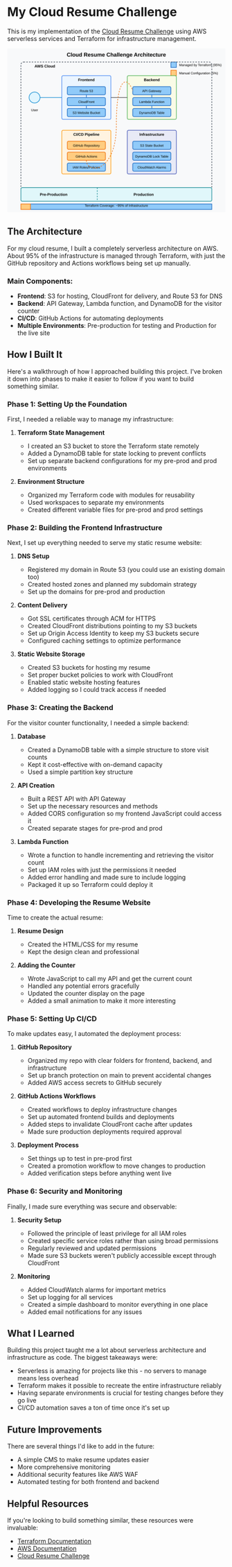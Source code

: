 # My Cloud Resume Challenge

This is my implementation of the [Cloud Resume Challenge](https://cloudresumechallenge.dev/) using AWS serverless services and Terraform for infrastructure management.

![Cloud Resume Architecture](docs/images/cloud-resume-architecture.svg)

## The Architecture

For my cloud resume, I built a completely serverless architecture on AWS. About 95% of the infrastructure is managed through Terraform, with just the GitHub repository and Actions workflows being set up manually.

### Main Components:
- **Frontend**: S3 for hosting, CloudFront for delivery, and Route 53 for DNS
- **Backend**: API Gateway, Lambda function, and DynamoDB for the visitor counter
- **CI/CD**: GitHub Actions for automating deployments
- **Multiple Environments**: Pre-production for testing and Production for the live site

## How I Built It

Here's a walkthrough of how I approached building this project. I've broken it down into phases to make it easier to follow if you want to build something similar.

### Phase 1: Setting Up the Foundation

First, I needed a reliable way to manage my infrastructure:

1. **Terraform State Management**
   - I created an S3 bucket to store the Terraform state remotely
   - Added a DynamoDB table for state locking to prevent conflicts
   - Set up separate backend configurations for my pre-prod and prod environments

2. **Environment Structure**
   - Organized my Terraform code with modules for reusability
   - Used workspaces to separate my environments
   - Created different variable files for pre-prod and prod settings

### Phase 2: Building the Frontend Infrastructure

Next, I set up everything needed to serve my static resume website:

1. **DNS Setup**
   - Registered my domain in Route 53 (you could use an existing domain too)
   - Created hosted zones and planned my subdomain strategy
   - Set up the domains for pre-prod and production

2. **Content Delivery**
   - Got SSL certificates through ACM for HTTPS
   - Created CloudFront distributions pointing to my S3 buckets
   - Set up Origin Access Identity to keep my S3 buckets secure
   - Configured caching settings to optimize performance

3. **Static Website Storage**
   - Created S3 buckets for hosting my resume
   - Set proper bucket policies to work with CloudFront
   - Enabled static website hosting features
   - Added logging so I could track access if needed

### Phase 3: Creating the Backend

For the visitor counter functionality, I needed a simple backend:

1. **Database**
   - Created a DynamoDB table with a simple structure to store visit counts
   - Kept it cost-effective with on-demand capacity
   - Used a simple partition key structure

2. **API Creation**
   - Built a REST API with API Gateway
   - Set up the necessary resources and methods
   - Added CORS configuration so my frontend JavaScript could access it
   - Created separate stages for pre-prod and prod

3. **Lambda Function**
   - Wrote a function to handle incrementing and retrieving the visitor count
   - Set up IAM roles with just the permissions it needed
   - Added error handling and made sure to include logging
   - Packaged it up so Terraform could deploy it

### Phase 4: Developing the Resume Website

Time to create the actual resume:

1. **Resume Design**
   - Created the HTML/CSS for my resume
   - Kept the design clean and professional

2. **Adding the Counter**
   - Wrote JavaScript to call my API and get the current count
   - Handled any potential errors gracefully
   - Updated the counter display on the page
   - Added a small animation to make it more interesting

### Phase 5: Setting Up CI/CD

To make updates easy, I automated the deployment process:

1. **GitHub Repository**
   - Organized my repo with clear folders for frontend, backend, and infrastructure
   - Set up branch protection on main to prevent accidental changes
   - Added AWS access secrets to GitHub securely

2. **GitHub Actions Workflows**
   - Created workflows to deploy infrastructure changes
   - Set up automated frontend builds and deployments
   - Added steps to invalidate CloudFront cache after updates
   - Made sure production deployments required approval

3. **Deployment Process**
   - Set things up to test in pre-prod first
   - Created a promotion workflow to move changes to production
   - Added verification steps before anything went live

### Phase 6: Security and Monitoring

Finally, I made sure everything was secure and observable:

1. **Security Setup**
   - Followed the principle of least privilege for all IAM roles
   - Created specific service roles rather than using broad permissions
   - Regularly reviewed and updated permissions
   - Made sure S3 buckets weren't publicly accessible except through CloudFront

2. **Monitoring**
   - Added CloudWatch alarms for important metrics
   - Set up logging for all services
   - Created a simple dashboard to monitor everything in one place
   - Added email notifications for any issues

## What I Learned

Building this project taught me a lot about serverless architecture and infrastructure as code. The biggest takeaways were:

- Serverless is amazing for projects like this - no servers to manage means less overhead
- Terraform makes it possible to recreate the entire infrastructure reliably
- Having separate environments is crucial for testing changes before they go live
- CI/CD automation saves a ton of time once it's set up

## Future Improvements

There are several things I'd like to add in the future:

- A simple CMS to make resume updates easier
- More comprehensive monitoring
- Additional security features like AWS WAF
- Automated testing for both frontend and backend

## Helpful Resources

If you're looking to build something similar, these resources were invaluable:
- [Terraform Documentation](https://www.terraform.io/docs)
- [AWS Documentation](https://docs.aws.amazon.com/)
- [Cloud Resume Challenge](https://cloudresumechallenge.dev/)